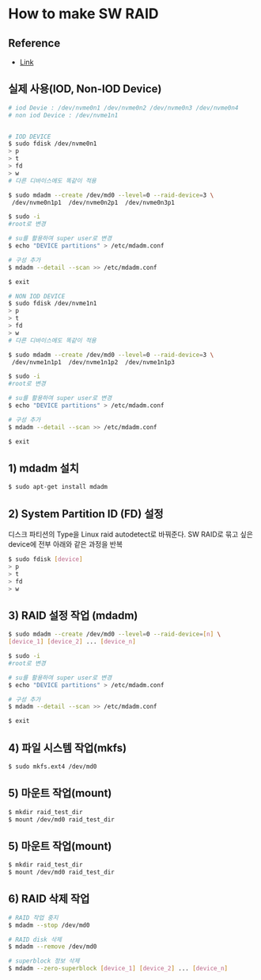 
# How to make SW RAID



## Reference
  - [Link](https://www.notion.so/RAID-b73edf16f2af43cb9fe02d903fcf29c0)
  
## 실제 사용(IOD, Non-IOD Device)
``` bash
# iod Devie : /dev/nvme0n1 /dev/nvme0n2 /dev/nvme0n3 /dev/nvme0n4
# non iod Device : /dev/nvme1n1


# IOD DEVICE
$ sudo fdisk /dev/nvme0n1
> p
> t
> fd 
> w
# 다른 디바이스에도 똑같이 적용

$ sudo mdadm --create /dev/md0 --level=0 --raid-device=3 \
 /dev/nvme0n1p1  /dev/nvme0n2p1  /dev/nvme0n3p1

$ sudo -i
#root로 변경

# su를 활용하여 super user로 변경
$ echo "DEVICE partitions" > /etc/mdadm.conf

# 구성 추가
$ mdadm --detail --scan >> /etc/mdadm.conf

$ exit

# NON IOD DEVICE
$ sudo fdisk /dev/nvme1n1
> p
> t
> fd 
> w
# 다른 디바이스에도 똑같이 적용

$ sudo mdadm --create /dev/md0 --level=0 --raid-device=3 \
 /dev/nvme1n1p1  /dev/nvme1n1p2  /dev/nvme1n1p3

$ sudo -i
#root로 변경

# su를 활용하여 super user로 변경
$ echo "DEVICE partitions" > /etc/mdadm.conf

# 구성 추가
$ mdadm --detail --scan >> /etc/mdadm.conf

$ exit
```
  
  
## 1) mdadm 설치
 ```bash
 $ sudo apt-get install mdadm
```

  
## 2) System Partition ID (FD) 설정
디스크 파티션의 Type을 Linux raid autodetect로 바꿔준다.
SW RAID로 묶고 싶은 device에 전부 아래와 같은 과정을 반복
 ```bash
 $ sudo fdisk [device]
 > p
 > t
 > fd
 > w
```


  
## 3) RAID 설정 작업 (mdadm)
 ```bash
 $ sudo mdadm --create /dev/md0 --level=0 --raid-device=[n] \
[device_1] [device_2] ... [device_n]

$ sudo -i
#root로 변경

# su를 활용하여 super user로 변경
$ echo "DEVICE partitions" > /etc/mdadm.conf

# 구성 추가
$ mdadm --detail --scan >> /etc/mdadm.conf

$ exit

```

  
## 4) 파일 시스템 작업(mkfs)
 ```bash
$ sudo mkfs.ext4 /dev/md0
```

## 5) 마운트 작업(mount)
 ```bash
$ mkdir raid_test_dir 
$ mount /dev/md0 raid_test_dir
```

## 5) 마운트 작업(mount)
 ```bash
$ mkdir raid_test_dir 
$ mount /dev/md0 raid_test_dir
```

## 6) RAID 삭제 작업
 ```bash
# RAID 작업 중지
$ mdadm --stop /dev/md0 

# RAID disk 삭제
$ mdadm --remove /dev/md0

# superblock 정보 삭제
$ mdadm --zero-superblock [device_1] [device_2] ... [device_n]
```


 

